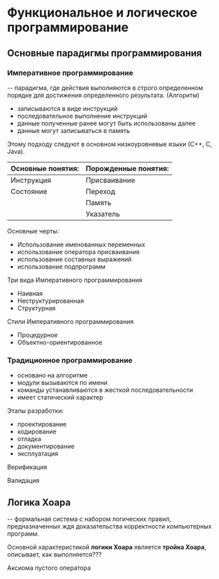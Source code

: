 # Функциональное и логическое программирование

## Основные парадигмы программирования

### Императивное программирование

-- парадигма, где действия выполняются в строго определенном порядке для достижения определенного результата. (Алгоритм)

* записываются в виде инструкций
* последовательное выполнение инструкций
* данные полученные ранее могут быть использованы далее
* данные могут записываться в память
  
Этому подходу следуют в основном низкоуровневые языки (С++, C, Java).

|Основные понятия: | Порожденные понятия:|
|-|-|
|Инструкция|Присваивание|
|Состояние|Переход|
||Память|
||Указатель|

Основные черты:

* Использование именованных переменных
* использование оператора присваивания
* использование составных выражений
* использование подпрограмм

Три вида Императивного программирования

* Наивная
* Неструктурированная
* Структурная

Стили Императивного программирования

* Процедурное
* Объектно-ориентированное

### Традиционное программирование

* основано на алгоритме
* модули вызываются по имени
* команды устанавливаются в жесткой последовательности
* имеет статический характер

Этапы разработки:

* проектирование
* кодирование
* отладка
* документирование
* эксплуатация

Верификация

Валидация

## Логика Хоара

-- формальная система с набором логических правил, предназначенных ждя доказательства корректности компьютерных программ.

Основной характеристикой **логики Хоара** является **тройка Хоара**, описывает, как выполняется???





Аксиома пустого оператора


